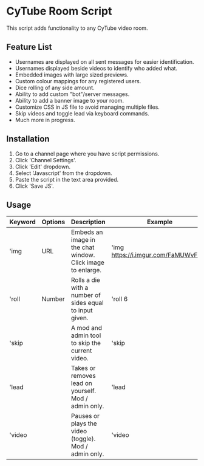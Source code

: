 # CyTube Room Script

This script adds functionality to any CyTube video room.

## Feature List
- Usernames are displayed on all sent messages for easier identification.
- Usernames displayed beside videos to identify who added what.
- Embedded images with large sized previews.
- Custom colour mappings for any registered users.
- Dice rolling of any side amount.
- Ability to add custom "bot"/server messages.
- Ability to add a banner image to your room.
- Customize CSS in JS file to avoid managing multiple files.
- Skip videos and toggle lead via keyboard commands.
- Much more in progress.

## Installation
1. Go to a channel page where you have script permissions.
2. Click 'Channel Settings'.
3. Click 'Edit' dropdown.
4. Select 'Javascript' from the dropdown.
5. Paste the script in the text area provided.
6. Click 'Save JS'.

## Usage

| Keyword | Options | Description                                                 | Example                              |
| ------- | ------- | ----------------------------------------------------------- | ------------------------------------ |
| 'img    | URL     | Embeds an image in the chat window. Click image to enlarge. | 'img https://i.imgur.com/FaMUWvF.jpg |
| 'roll   | Number  | Rolls a die with a number of sides equal to input given.    | 'roll 6                              |
| 'skip   |         | A mod and admin tool to skip the current video.             | 'skip                                |
| 'lead   |         | Takes or removes lead on yourself. Mod / admin only.        | 'lead                                |
| 'video  |         | Pauses or plays the video (toggle). Mod / admin only.       | 'video                               |
